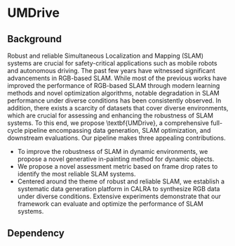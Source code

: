 # UMDrive
## Background
Robust and reliable Simultaneous Localization and Mapping (SLAM) systems are crucial for safety-critical applications such as mobile robots and autonomous driving. The past few years have witnessed significant advancements in RGB-based SLAM. While most of the previous works have improved the performance of RGB-based SLAM through modern learning methods and novel optimization algorithms, notable degradation in SLAM performance under diverse conditions has been consistently observed. In addition, there exists a scarcity of datasets that cover diverse environments, which are crucial for assessing and enhancing the robustness of SLAM systems. To this end, we propose \textbf{UMDrive}, a comprehensive full-cycle pipeline encompassing data generation, SLAM optimization, and downstream evaluations. Our pipeline makes three appealing contributions. 
- To improve the robustness of SLAM in dynamic environments, we propose a novel generative in-painting method for dynamic objects.
- We propose a novel assessment metric based on frame drop rates to identify the most reliable SLAM systems.
- Centered around the theme of robust and reliable SLAM, we establish a systematic data generation platform in CALRA to synthesize RGB data under diverse conditions. Extensive experiments demonstrate that our framework can evaluate and optimize the performance of SLAM systems.
## Dependency
